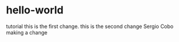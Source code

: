 # hello-world
tutorial
this is the first change.
this is the second change
Sergio Cobo making a change
